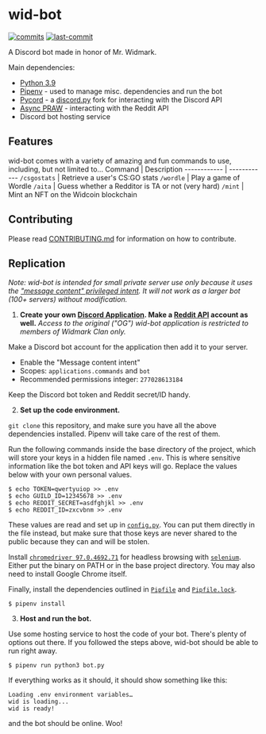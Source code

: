 # wid-bot 

[![commits](https://badgen.net/github/commits/ericpretzel/wid-bot/main)](https://github.com/ericpretzel/wid-bot/commit/main)
[![last-commit](https://badgen.net/github/last-commit/ericpretzel/wid-bot/main)](https://github.com/ericpretzel/wid-bot/last-commit/main)

A Discord bot made in honor of Mr. Widmark. 

Main dependencies:
- [Python 3.9](https://www.python.org/downloads/)
- [Pipenv](https://pipenv.pypa.io/en/latest/) - used to manage misc. dependencies and run the bot
- [Pycord](https://github.com/Pycord-Development/pycord) - a [discord.py](https://github.com/Rapptz/discord.py) fork for interacting with the Discord API
- [Async PRAW](https://github.com/praw-dev/asyncpraw) - interacting with the Reddit API
- Discord bot hosting service

## Features
wid-bot comes with a variety of amazing and fun commands to use, including, but not limited to...
Command      | Description
------------ | ------------
`/csgostats` | Retrieve a user's CS:GO stats
`/wordle`    | Play a game of Wordle
`/aita`      | Guess whether a Redditor is TA or not (very hard)
`/mint`      | Mint an NFT on the Widcoin blockchain

## Contributing
Please read [CONTRIBUTING.md](CONTRIBUTING.md) for information on how to contribute.

## Replication

*Note: wid-bot is intended for small private server use only because it uses the ["message content" privileged intent](https://support-dev.discord.com/hc/en-us/articles/4404772028055-Message-Content-Privileged-Intent-for-Verified-Bots). It will not work as a larger bot (100+ servers) without modification.*
1. **Create your own [Discord Application](https://discord.com/developers/applications). Make a [Reddit API](https://www.reddit.com/dev/api/) account as well.**
*Access to the original ("OG") wid-bot application is restricted to members of Widmark Clan only.*

Make a Discord bot account for the application then add it to your server.
- Enable the "Message content intent"
- Scopes: `applications.commands` and `bot`
- Recommended permissions integer: `277028613184`

Keep the Discord bot token and Reddit secret/ID handy.

2. **Set up the code environment.**

`git clone` this repository, and make sure you have all the above dependencies installed. Pipenv will take care of the rest of them. 

Run the following commands inside the base directory of the project, which will store your  keys in a hidden file named `.env`. This is where sensitive information like the bot token and API keys will go. Replace the values below with your own personal values.
```
$ echo TOKEN=qwertyuiop >> .env
$ echo GUILD_ID=12345678 >> .env
$ echo REDDIT_SECRET=asdfghjkl >> .env
$ echo REDDIT_ID=zxcvbnm >> .env
```
These values are read and set up in [`config.py`](config.py). You can put them directly in the file instead, but make sure that those keys are never shared to the public because they can and will be stolen.

Install [`chromedriver 97.0.4692.71`](https://chromedriver.storage.googleapis.com/index.html?path=97.0.4692.71/) for headless browsing with [`selenium`](https://www.selenium.dev/). Either put the binary on PATH or in the base project directory. You may also need to install Google Chrome itself.

Finally, install the dependencies outlined in [`Pipfile`](Pipfile) and [`Pipfile.lock`](Pipfile.lock). 
```
$ pipenv install
```

3. **Host and run the bot.**

Use some hosting service to host the code of your bot. There's plenty of options out there. If you followed the steps above, wid-bot should be able to run right away.
```
$ pipenv run python3 bot.py
``` 
If everything works as it should, it should show something like this:
```
Loading .env environment variables…
wid is loading...
wid is ready!
```
and the bot should be online. Woo!
